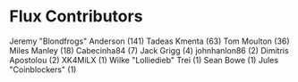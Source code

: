 Flux Contributors
==================

Jeremy "Blondfrogs" Anderson (141)
Tadeas Kmenta (63)
Tom Moulton (36)
Miles Manley (18)
Cabecinha84 (7)
Jack Grigg (4)
johnhanlon86 (2)
Dimitris Apostolou (2)
XK4MiLX (1)
Wilke "Lolliedieb" Trei (1)
Sean Bowe (1)
Jules "Coinblockers" (1)
